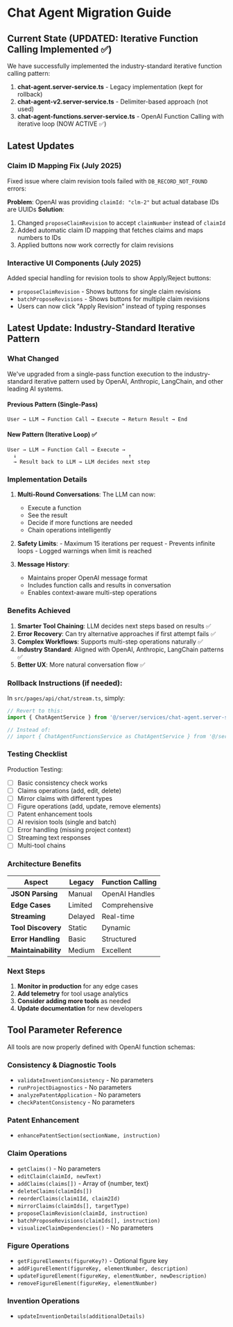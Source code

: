 # Chat Agent Migration Guide

## Current State (UPDATED: Iterative Function Calling Implemented ✅)

We have successfully implemented the industry-standard iterative function calling pattern:

1. **chat-agent.server-service.ts** - Legacy implementation (kept for rollback)
2. **chat-agent-v2.server-service.ts** - Delimiter-based approach (not used)
3. **chat-agent-functions.server-service.ts** - OpenAI Function Calling with iterative loop (NOW ACTIVE ✅)

## Latest Updates

### Claim ID Mapping Fix (July 2025)
Fixed issue where claim revision tools failed with `DB_RECORD_NOT_FOUND` errors:

**Problem**: OpenAI was providing `claimId: "clm-2"` but actual database IDs are UUIDs
**Solution**: 
1. Changed `proposeClaimRevision` to accept `claimNumber` instead of `claimId`
2. Added automatic claim ID mapping that fetches claims and maps numbers to IDs
3. Applied buttons now work correctly for claim revisions

### Interactive UI Components (July 2025)
Added special handling for revision tools to show Apply/Reject buttons:
- `proposeClaimRevision` - Shows buttons for single claim revisions
- `batchProposeRevisions` - Shows buttons for multiple claim revisions
- Users can now click "Apply Revision" instead of typing responses

## Latest Update: Industry-Standard Iterative Pattern

### What Changed
We've upgraded from a single-pass function execution to the industry-standard iterative pattern used by OpenAI, Anthropic, LangChain, and other leading AI systems.

#### Previous Pattern (Single-Pass)
```
User → LLM → Function Call → Execute → Return Result → End
```

#### New Pattern (Iterative Loop) ✅
```
User → LLM → Function Call → Execute → 
  ↓                                    ↑
  → Result back to LLM → LLM decides next step
```

### Implementation Details

1. **Multi-Round Conversations**: The LLM can now:
   - Execute a function
   - See the result
   - Decide if more functions are needed
   - Chain operations intelligently

  2. **Safety Limits**: 
    - Maximum 15 iterations per request
    - Prevents infinite loops
    - Logged warnings when limit is reached

3. **Message History**: 
   - Maintains proper OpenAI message format
   - Includes function calls and results in conversation
   - Enables context-aware multi-step operations

### Benefits Achieved

1. **Smarter Tool Chaining**: LLM decides next steps based on results ✅
2. **Error Recovery**: Can try alternative approaches if first attempt fails ✅
3. **Complex Workflows**: Supports multi-step operations naturally ✅
4. **Industry Standard**: Aligned with OpenAI, Anthropic, LangChain patterns ✅
5. **Better UX**: More natural conversation flow ✅

### Rollback Instructions (if needed):
In `src/pages/api/chat/stream.ts`, simply:
```typescript
// Revert to this:
import { ChatAgentService } from '@/server/services/chat-agent.server-service';

// Instead of:
// import { ChatAgentFunctionsService as ChatAgentService } from '@/server/services/chat-agent-functions.server-service';
```

### Testing Checklist

Production Testing:
- [ ] Basic consistency check works
- [ ] Claims operations (add, edit, delete)
- [ ] Mirror claims with different types
- [ ] Figure operations (add, update, remove elements)
- [ ] Patent enhancement tools
- [ ] AI revision tools (single and batch)
- [ ] Error handling (missing project context)
- [ ] Streaming text responses
- [ ] Multi-tool chains

### Architecture Benefits

| Aspect | Legacy | Function Calling |
|--------|--------|------------------|
| **JSON Parsing** | Manual | OpenAI Handles |
| **Edge Cases** | Limited | Comprehensive |
| **Streaming** | Delayed | Real-time |
| **Tool Discovery** | Static | Dynamic |
| **Error Handling** | Basic | Structured |
| **Maintainability** | Medium | Excellent |

### Next Steps

1. **Monitor in production** for any edge cases
2. **Add telemetry** for tool usage analytics
3. **Consider adding more tools** as needed
4. **Update documentation** for new developers

## Tool Parameter Reference

All tools are now properly defined with OpenAI function schemas:

### Consistency & Diagnostic Tools
- `validateInventionConsistency` - No parameters
- `runProjectDiagnostics` - No parameters
- `analyzePatentApplication` - No parameters
- `checkPatentConsistency` - No parameters

### Patent Enhancement
- `enhancePatentSection(sectionName, instruction)`

### Claim Operations
- `getClaims()` - No parameters
- `editClaim(claimId, newText)`
- `addClaims(claims[])` - Array of {number, text}
- `deleteClaims(claimIds[])`
- `reorderClaims(claim1Id, claim2Id)`
- `mirrorClaims(claimIds[], targetType)`
- `proposeClaimRevision(claimId, instruction)`
- `batchProposeRevisions(claimIds[], instruction)`
- `visualizeClaimDependencies()` - No parameters

### Figure Operations
- `getFigureElements(figureKey?)` - Optional figure key
- `addFigureElement(figureKey, elementNumber, description)`
- `updateFigureElement(figureKey, elementNumber, newDescription)`
- `removeFigureElement(figureKey, elementNumber)`

### Invention Operations
- `updateInventionDetails(additionalDetails)` 